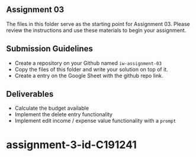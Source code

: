 ## Assignment 03

The files in this folder serve as the starting point for Assignment 03. Please review the instructions and use these materials to begin your assignment.

## Submission Guidelines

- Create a repository on your Github named `iw-assignment-03`
- Copy the files of this folder and write your solution on top of it.
- Create a entry on the Google Sheet with the github repo link.

## Deliverables

- Calculate the budget available
- Implement the delete entry functionality
- Implement edit income / expense value functionality with a `prompt`
# assignment-3-id-C191241
